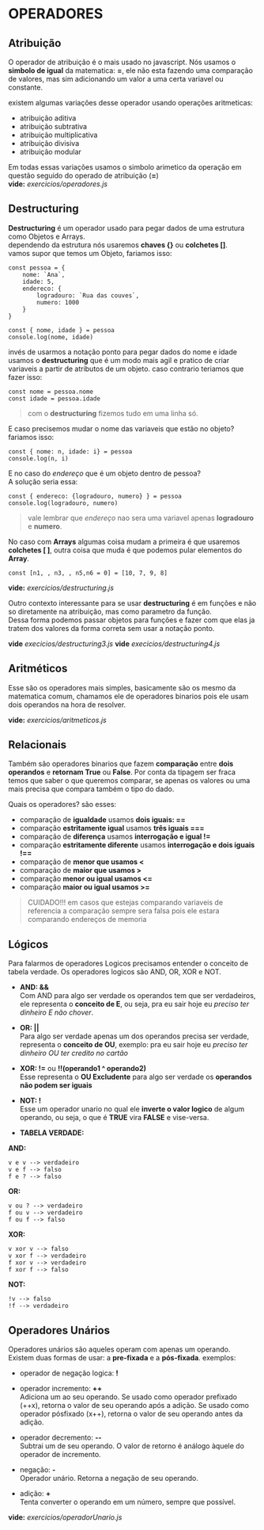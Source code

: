 # OPERADORES

## Atribuição

O operador de atribuição é o mais usado no javascript. Nós usamos o **simbolo de igual** da matematica: **=**, ele não esta fazendo uma comparação de valores, mas sim adicionando um valor a uma certa variavel ou constante.  

existem algumas variações desse operador usando operações aritmeticas:  

- atribuição aditiva
- atribuição subtrativa
- atribuição multiplicativa
- atribuição divisiva
- atribuição modular

Em todas essas variações usamos o simbolo arimetico da operação em questão seguido do operado de atribuição (**=**)  
**vide:** *exercicios/operadores.js*

## Destructuring

**Destructuring** é um operador usado para pegar dados de uma estrutura como Objetos e Arrays.  
dependendo da estrutura nós usaremos **chaves {}** ou **colchetes []**.  
vamos supor que temos um Objeto, fariamos isso:  
  
    const pessoa = {
        nome: `Ana`,
        idade: 5,
        endereco: {
            logradouro: `Rua das couves`,
            numero: 1000
        }
    }

    const { nome, idade } = pessoa
    console.log(nome, idade)

invés de usarmos a notação ponto para pegar dados do nome e idade usamos o **destructuring** que é um modo mais agil e pratico de criar variaveis a partir de atributos de um objeto. caso contrario teriamos que fazer isso:  

    const nome = pessoa.nome
    const idade = pessoa.idade

> com o **destructuring** fizemos tudo em uma linha só.

E caso precisemos mudar o nome das variaveis que estão no objeto? fariamos isso:  

    const { nome: n, idade: i} = pessoa
    console.log(n, i)

E no caso do *endereço* que é um objeto dentro de pessoa?  
A solução seria essa:  

    const { endereco: {logradouro, numero} } = pessoa
    console.log(logradouro, numero)

> vale lembrar que *endereço* nao sera uma variavel apenas **logradouro** e **numero**.

No caso com **Arrays** algumas coisa mudam a primeira é que usaremos **colchetes [ ]**, outra coisa que muda é que podemos pular elementos do **Array**.  

    const [n1, , n3, , n5,n6 = 0] = [10, 7, 9, 8]

**vide:** *exercicios/destructuring.js*

Outro contexto interessante para se usar **destructuring** é em funções e não so diretamente na atribuição, mas como parametro da função.  
Dessa forma podemos passar objetos para funções e fazer com que elas ja tratem dos valores da forma correta sem usar a notação ponto.

**vide** *execicios/destructuring3.js*
**vide** *execicios/destructuring4.js*

## Aritméticos

Esse são os operadores mais simples, basicamente são os mesmo da matematica comum, chamamos ele de operadores binarios pois ele usam dois operandos na hora de resolver.

**vide:** *exercicios/aritmeticos.js*

## Relacionais

Também são operadores binarios que fazem **comparação** entre **dois operandos** e **retornam True** ou **False**. Por conta da tipagem ser fraca temos que saber o que queremos comparar, se apenas os valores ou uma mais precisa que compara também o tipo do dado.  

Quais os operadores? são esses:  

- comparação de **igualdade** usamos **dois iguais: ==**
- comparação **estritamente igual** usamos **três iguais ===**
- comparação de **diferença** usamos **interrogação e igual !=**
- comparação **estritamente diferente** usamos **interrogação e dois iguais !==**
- comparação de **menor que usamos <**
- comparação de **maior que usamos >**
- comparação **menor ou igual usamos <=**
- comparação **maior ou igual usamos >=**

> CUIDADO!!! em casos que estejas comparando variaveis de referencia a comparação sempre sera falsa pois ele estara comparando endereços de memoria

## Lógicos

Para falarmos de operadores Logicos precisamos entender o conceito de tabela verdade. Os operadores logicos são AND, OR, XOR e NOT.

- **AND: &&**  
 Com AND para algo ser verdade os operandos tem que ser verdadeiros, ele representa o **conceito de E**, ou seja, pra eu sair hoje eu *preciso ter dinheiro E não chover*.

- **OR: ||**  
 Para algo ser verdade apenas um dos operandos precisa ser verdade, representa o **conceito de OU**, exemplo: pra eu sair hoje eu *preciso ter dinheiro OU ter credito no cartão*

- **XOR: !=** ou **!!(operando1 ^ operando2)**  
 Esse representa o **OU Excludente** para algo ser verdade os **operandos não podem ser iguais**

- **NOT: !**  
 Esse um operador unario no qual ele **inverte o valor logico** de algum operando, ou seja, o que é **TRUE** vira **FALSE** e vise-versa.

- **TABELA VERDADE:**  

**AND:**  

    v e v --> verdadeiro
    v e f --> falso
    f e ? --> falso

**OR:**  

    v ou ? --> verdadeiro
    f ou v --> verdadeiro
    f ou f --> falso

**XOR:**  

    v xor v --> falso
    v xor f --> verdadeiro
    f xor v --> verdadeiro
    f xor f --> falso

**NOT:**  

    !v --> falso
    !f --> verdadeiro

## Operadores Unários

Operadores unários são aqueles operam com apenas um operando. Existem duas formas de usar: a **pre-fixada** e a **pós-fixada**. exemplos:

- operador de negação logica: **!**  
- operador incremento: **++**  
    Adiciona um ao seu operando. Se usado como operador prefixado (++x), retorna o valor de seu operando após a adição. Se usado como operador pósfixado (x++), retorna o valor de seu operando antes da adição.

- operador decremento: **--**  
    Subtrai um de seu operando. O valor de retorno é análogo àquele do operador de incremento.

- negação: **-**  
    Operador unário. Retorna a negação de seu operando.

- adição: **+**  
    Tenta converter o operando em um número, sempre que possível.

**vide:** *exercicios/operadorUnario.js*
